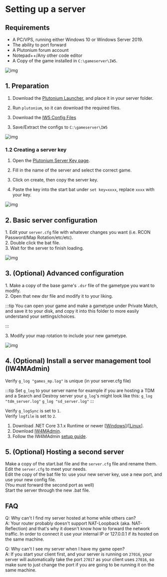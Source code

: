 # Setting up a server

## Requirements

* A PC/VPS, running either Windows 10 or Windows Server 2019.
* The ability to port forward
* A Plutonium forum account
* Notepad++/Any other code editor
* A Copy of the game installed in `C:\gameserver\IW5`.

![img](https://i.imgur.com/PdotY2c.png)

## 1. Preparation

1. Download the [Plutonium Launcher](https://cdn.plutonium.pw/updater/plutonium.exe), and place it in your server folder.

2. Run `plutonium`, so it can download the required files.

2. Download the [IW5 Config Files](https://cdn.discordapp.com/attachments/699252643595419698/703966412242157949/DedicatedServer.zip)

<!--
Should we move this to github? I know xerxes already has a git, but it isn't updated iirc.. ^CH
-->

3. Save/Extract the configs to `C:\gameserver\IW5`

![img](https://i.imgur.com/ibU6yYV.png)

### 1.2 Creating a server key

1. Open the [Plutonium Server Key page](https://platform.plutonium.pw/serverkeys).

2. Fill in the name of the server and select the correct game.

3. Click on create, then copy the server key.

4. Paste the key into the start bat under `set key=xxxx`, replace `xxxx` with your key.

![img](https://i.imgur.com/z3r3R6j.png)

## 2. Basic server configuration

1\. Edit your `server.cfg` file with whatever changes you want (i.e. RCON Password/Map Rotation/etc/etc).  
2\. Double click the bat file.  
3\. Wait for the server to finish loading.  

![img](https://i.imgur.com/0BaYCo6.png)

## 3. (Optional) Advanced configuration

1\. Make a copy of the base game's `.dsr` file of the gametype you want to modify.  
2\. Open that new dsr file and modify it to your liking.  

:::tip
You can open your game and make a gametype under Private Match, and save it to your disk, and copy it into this folder to more easily understand your settings/choices.
<!--
Images here, probably. ^CH
-->
:::

3\. Modify your map rotation to include your new gametype.

![img](https://i.imgur.com/l6Y1g1B.png)

## 4. (Optional) Install a server management tool (IW4MAdmin)

Verify `g_log "games_mp.log"` is unique (in your server.cfg file)

:::tip
Set `g_log` to your server name for example if you are hosting a TDM and a Search and Destroy server your `g_log`'s might look like this:
`g_log "tdm_server.log"`
`g_log "sd_server.log"`
:::

Verify `g_logSync` is set to `1`.  
Verify `logfile` is set to `2`.  
1. Download .NET Core 3.1.x Runtime or newer [[Windows](https://dotnet.microsoft.com/download/dotnet-core/thank-you/runtime-aspnetcore-3.1.4-windows-hosting-bundle-installer)]/[[Linux](https://docs.microsoft.com/en-us/dotnet/core/install/linux-package-manager-ubuntu-1910)].
2. Download [IW4MAdmin](https://github.com/RaidMax/IW4M-Admin/releases).
3. Follow the IW4MAdmin [setup guide](https://github.com/RaidMax/IW4M-Admin/wiki/Getting-Started).


## 5. (Optional) Hosting a second server
Make a copy of the start.bat file and the `server.cfg` file and rename them.  
Edit the `server.cfg` to meet your needs.  
Edit the copy of the bat file to: use your new server key, use a new port, and use your new config file.  
(You must forward the second port as well)  
Start the server through the new .bat file.  

## FAQ

Q: Why can't I find my server hosted at home while others can?  
A: Your router probably doesn't support NAT-Loopback (aka. NAT-Reflection) and that's why it doesn't know how to forward the network traffic. In order to connect it use your internal IP or 127.0.0.1 if its hosted on the same machine.  

Q: Why can't I see my server when I have my game open?  
A: If you start your client first, and your server is running on `27016`, your server will automatically take the port `27017` as your client uses `27016`, so make sure to just change the port if you are going to be running it on the same machine.  


<!---

------------------------
***Changelog:*** (8/16/2020)
-Fixed Updater.bat dir root.  (No need to edit anymore)

***Changelog:*** (4/26/2020)
-Reorganized and remove useless stuff
-Rename Downloader.bat to Updater.bat
-Added mp_rust
-Added bounces and double tap commands.

-->
